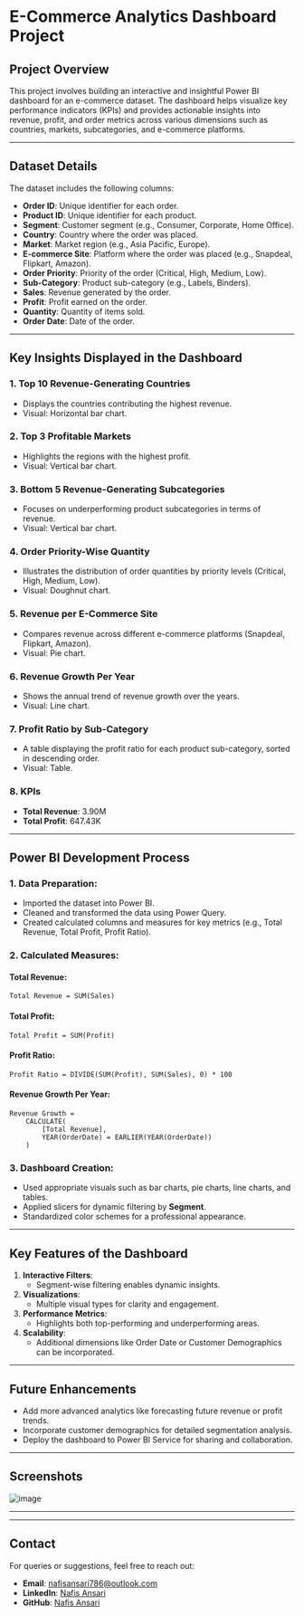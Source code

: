 # E-Commerce Analytics Dashboard Project

## **Project Overview**
This project involves building an interactive and insightful Power BI dashboard for an e-commerce dataset. The dashboard helps visualize key performance indicators (KPIs) and provides actionable insights into revenue, profit, and order metrics across various dimensions such as countries, markets, subcategories, and e-commerce platforms.

---

## **Dataset Details**
The dataset includes the following columns:
- **Order ID**: Unique identifier for each order.
- **Product ID**: Unique identifier for each product.
- **Segment**: Customer segment (e.g., Consumer, Corporate, Home Office).
- **Country**: Country where the order was placed.
- **Market**: Market region (e.g., Asia Pacific, Europe).
- **E-commerce Site**: Platform where the order was placed (e.g., Snapdeal, Flipkart, Amazon).
- **Order Priority**: Priority of the order (Critical, High, Medium, Low).
- **Sub-Category**: Product sub-category (e.g., Labels, Binders).
- **Sales**: Revenue generated by the order.
- **Profit**: Profit earned on the order.
- **Quantity**: Quantity of items sold.
- **Order Date**: Date of the order.

---

## **Key Insights Displayed in the Dashboard**
### 1. **Top 10 Revenue-Generating Countries**
- Displays the countries contributing the highest revenue.
- Visual: Horizontal bar chart.

### 2. **Top 3 Profitable Markets**
- Highlights the regions with the highest profit.
- Visual: Vertical bar chart.

### 3. **Bottom 5 Revenue-Generating Subcategories**
- Focuses on underperforming product subcategories in terms of revenue.
- Visual: Vertical bar chart.

### 4. **Order Priority-Wise Quantity**
- Illustrates the distribution of order quantities by priority levels (Critical, High, Medium, Low).
- Visual: Doughnut chart.

### 5. **Revenue per E-Commerce Site**
- Compares revenue across different e-commerce platforms (Snapdeal, Flipkart, Amazon).
- Visual: Pie chart.

### 6. **Revenue Growth Per Year**
- Shows the annual trend of revenue growth over the years.
- Visual: Line chart.

### 7. **Profit Ratio by Sub-Category**
- A table displaying the profit ratio for each product sub-category, sorted in descending order.
- Visual: Table.

### 8. **KPIs**
- **Total Revenue**: 3.90M
- **Total Profit**: 647.43K

---

## **Power BI Development Process**
### **1. Data Preparation:**
- Imported the dataset into Power BI.
- Cleaned and transformed the data using Power Query.
- Created calculated columns and measures for key metrics (e.g., Total Revenue, Total Profit, Profit Ratio).

### **2. Calculated Measures:**
#### Total Revenue:
```DAX
Total Revenue = SUM(Sales)
```
#### Total Profit:
```DAX
Total Profit = SUM(Profit)
```
#### Profit Ratio:
```DAX
Profit Ratio = DIVIDE(SUM(Profit), SUM(Sales), 0) * 100
```
#### Revenue Growth Per Year:
```DAX
Revenue Growth = 
    CALCULATE(
        [Total Revenue],
        YEAR(OrderDate) = EARLIER(YEAR(OrderDate))
    )
```

### **3. Dashboard Creation:**
- Used appropriate visuals such as bar charts, pie charts, line charts, and tables.
- Applied slicers for dynamic filtering by **Segment**.
- Standardized color schemes for a professional appearance.

---

## **Key Features of the Dashboard**
1. **Interactive Filters**:
   - Segment-wise filtering enables dynamic insights.
2. **Visualizations**:
   - Multiple visual types for clarity and engagement.
3. **Performance Metrics**:
   - Highlights both top-performing and underperforming areas.
4. **Scalability**:
   - Additional dimensions like Order Date or Customer Demographics can be incorporated.

---

## **Future Enhancements**
- Add more advanced analytics like forecasting future revenue or profit trends.
- Incorporate customer demographics for detailed segmentation analysis.
- Deploy the dashboard to Power BI Service for sharing and collaboration.

---

## **Screenshots**
![image](https://github.com/user-attachments/assets/2a368c60-85aa-427e-b947-83ae13e43969)


---

---

## **Contact**
For queries or suggestions, feel free to reach out:
- **Email**: nafisansari786@outlook.com
- **LinkedIn**: [Nafis Ansari](https://www.linkedin.com/in/nafis-ansari-63878b182/)
- **GitHub**: [Nafis Ansari](https://github.com/NafisAnsari786)

